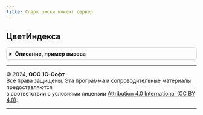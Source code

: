 ```yaml
---
title: Спарк риски клиент сервер
---
```



## ЦветИндекса
<details style="margin: 1em 0; padding: 0.5em; border: 1px solid #ccc; border-radius: 6px;">

<summary style="font-weight: bold; cursor: pointer;">Описание, пример вызова</summary>

```bsl

// Функция по значению индекса выдает цвет.
// Значения цветов должны соответствовать элементам стиля:
//  ЦветГрадацияСПАРКНизкийРиск, ЦветГрадацияСПАРКСреднийРиск, ЦветГрадацияСПАРКВысокийРиск.
//
// Параметры:
//  ЗначениеИндекса - Число, NULL, Неопределено - числовое значение индекса;
//  ИмяИндекса      - Строка - одно из значений:
//                      - ИндексДолжнойОсмотрительности,
//                      - ИндексПлатежнойДисциплины,
//                      - ИндексФинансовогоРиска
//                      - СводныйИндикатор.
//
// Возвращаемое значение:
//   Цвет - цвет текста по значению индекса.
//
Функция ЦветИндекса(ЗначениеИндекса, ИмяИндекса) Экспорт
```

Пример вызова
```bsl
Результат = СПАРКРискиКлиентСервер.ЦветИндекса(ЗначениеИндекса, ИмяИндекса) 
```
</details>

---

© 2024, **ООО 1С-Софт**  
Все права защищены. Эта программа и сопроводительные материалы предоставляются  
в соответствии с условиями лицензии [Attribution 4.0 International (CC BY 4.0)](https://creativecommons.org/licenses/by/4.0/legalcode).

---
